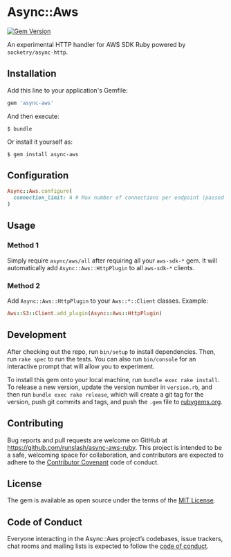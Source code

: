 # Async::Aws

[![Gem Version](https://badge.fury.io/rb/async-aws.svg)](https://badge.fury.io/rb/async-aws)

An experimental HTTP handler for AWS SDK Ruby powered by `socketry/async-http`.

## Installation

Add this line to your application's Gemfile:

```ruby
gem 'async-aws'
```

And then execute:

    $ bundle

Or install it yourself as:

    $ gem install async-aws

## Configuration
```ruby
Async::Aws.configure(
  connection_limit: 4 # Max number of connections per endpoint (passed to Async::HTTP::Client)
)
```

## Usage

### Method 1
Simply require `async/aws/all` after requiring all your `aws-sdk-*` gem. It will automatically add `Async::Aws::HttpPlugin` to all `aws-sdk-*` clients.

### Method 2
Add `Async::Aws::HttpPlugin` to your `Aws::*::Client` classes.
Example:
```ruby
Aws::S3::Client.add_plugin(Async::Aws::HttpPlugin)
```

## Development

After checking out the repo, run `bin/setup` to install dependencies. Then, run `rake spec` to run the tests. You can also run `bin/console` for an interactive prompt that will allow you to experiment.

To install this gem onto your local machine, run `bundle exec rake install`. To release a new version, update the version number in `version.rb`, and then run `bundle exec rake release`, which will create a git tag for the version, push git commits and tags, and push the `.gem` file to [rubygems.org](https://rubygems.org).

## Contributing

Bug reports and pull requests are welcome on GitHub at https://github.com/runslash/async-aws-ruby. This project is intended to be a safe, welcoming space for collaboration, and contributors are expected to adhere to the [Contributor Covenant](http://contributor-covenant.org) code of conduct.

## License

The gem is available as open source under the terms of the [MIT License](https://opensource.org/licenses/MIT).

## Code of Conduct

Everyone interacting in the Async::Aws project’s codebases, issue trackers, chat rooms and mailing lists is expected to follow the [code of conduct](https://github.com/runslash/async-aws-ruby/blob/master/CODE_OF_CONDUCT.md).
